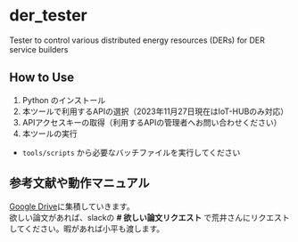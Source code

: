 # der_tester
Tester to control various distributed energy resources (DERs) for DER service builders

## How to Use
1. Python のインストール
2. 本ツールで利用するAPIの選択（2023年11月27日現在はIoT-HUBのみ対応）
3. APIアクセスキーの取得（利用するAPIの管理者へお問い合わせください）
4. 本ツールの実行
  - `tools/scripts` から必要なバッチファイルを実行してください 


## 参考文献や動作マニュアル
[Google Drive](https://drive.google.com/drive/folders/196UOfYqHFDTonQh8NCdOVm2RNF1meveH?usp=sharing)に集積していきます。  
欲しい論文があれば、slackの **# 欲しい論文リクエスト** で荒井さんにリクエストしてください。暇があれば小平も渡します。  

